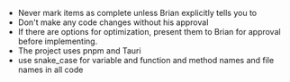 - Never mark items as complete unless Brian explicitly tells you to
- Don't make any code changes without his approval
- If there are options for optimization, present them to Brian for approval before implementing.
- The project uses pnpm and Tauri
- use snake_case for variable and function and method names and file names in all code